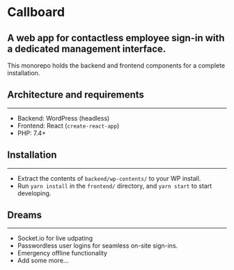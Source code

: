 # Callboard

## A web app for contactless employee sign-in with a dedicated management interface.

This monorepo holds the backend and frontend components for a complete installation.

## Architecture and requirements

---

- Backend: WordPress (headless)
- Frontend: React (`create-react-app`)
- PHP: 7.4+

## Installation

---

- Extract the contents of `backend/wp-contents/` to your WP install.
- Run `yarn install` in the `frontend/` directory, and `yarn start` to start developing.

## Dreams

---

- Socket.io for live udpating
- Passwordless user logins for seamless on-site sign-ins.
- Emergency offline functionality
- Add some more...